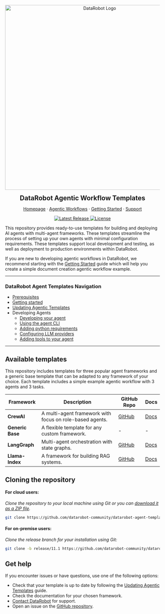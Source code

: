 <p align="center">
  <a href="https://github.com/datarobot-community/datarobot-agent-templates">
    <img src="docs/img/datarobot_logo.avif" width="600px" alt="DataRobot Logo"/>
  </a>
</p>
<p align="center">
    <span style="font-size: 1.5em; font-weight: bold; display: block;">DataRobot Agentic Workflow Templates</span>
</p>

<p align="center">
  <a href="https://datarobot.com">Homepage</a>
  ·
  <a href="https://docs.datarobot.com/en/docs/gen-ai/genai-agents/index.html">Agentic Workflows</a>
  ·
  <a href="/docs/getting-started.md">Getting Started</a>
  ·
  <a href="https://docs.datarobot.com/en/docs/get-started/troubleshooting/general-help.html">Support</a>
</p>

<p align="center">
  <a href="https://github.com/datarobot-community/datarobot-agent-templates/tags">
    <img src="https://img.shields.io/github/v/tag/datarobot-community/datarobot-agent-templates?label=version" alt="Latest Release">
  </a>
  <a href="LICENSE.txt">
    <img src="https://img.shields.io/github/license/datarobot-community/datarobot-agent-templates" alt="License">
  </a>
</p>

This repository provides ready-to-use templates for building and deploying AI agents with multi-agent frameworks. 
These templates streamline the process of setting up your own agents with minimal configuration requirements. These 
templates support local development and testing, as well as deployment to production environments within DataRobot.

If you are new to developing agentic workflows in DataRobot, we recommend starting with the
[Getting Started](/docs/getting-started.md) guide which will help you create a simple document creation agentic workflow example.

---
### DataRobot Agent Templates Navigation
- [Prerequisites](/docs/getting-started-prerequisites.md)
- [Getting started](/docs/getting-started.md)
- [Updating Agentic Templates](/docs/getting-started-updating.md)
- Developing Agents
  - [Developing your agent](/docs/developing-agents.md)
  - [Using the agent CLI](/docs/developing-agents-cli.md)
  - [Adding python requirements](/docs/developing-agents-python-requirements.md)
  - [Configuring LLM providers](/docs/developing-agents-llm-providers.md)
  - [Adding tools to your agent](/docs/developing-agents-tools.md)
---

## Available templates

This repository includes templates for three popular agent frameworks and a generic base template that can 
be adapted to any framework of your choice. Each template includes a simple example agentic workflow with 3 agents and 
3 tasks.

| Framework        | Description                                              | GitHub Repo | Docs  |
|------------------|----------------------------------------------------------|-------------|-------|
| **CrewAI**       | A multi-agent framework with focus on role-based agents. | [GitHub](https://github.com/crewAIInc/crewAI)       | [Docs](https://docs.crewai.com/)|
| **Generic Base** | A flexible template for any custom framework.            | -           | -     |
| **LangGraph**    | Multi-agent orchestration with state graphs.             | [GitHub](https://github.com/langchain-ai/langgraph) | [Docs](https://langchain-ai.github.io/langgraph/concepts/why-langgraph/)|
| **Llama-Index**  | A framework for building RAG systems.                    | [GitHub](https://github.com/run-llama/llama_index)  | [Docs](https://gpt-index.readthedocs.io/en/latest/)|

## Cloning the repository
#### For cloud users:
_Clone the repository to your local machine using Git or you can 
[download it as a ZIP file](https://github.com/datarobot-community/datarobot-agent-templates/archive/refs/heads/main.zip)._
```bash
git clone https://github.com/datarobot-community/datarobot-agent-templates.git
```

#### For on-premise users:
_Clone the release branch for your installation using Git:_
```bash
git clone -b release/11.1 https://github.com/datarobot-community/datarobot-agent-templates.git
```

## Get help

If you encounter issues or have questions, use one of the following options:
- Check that your template is up to date by following the [Updating Agentic Templates](/docs/getting-started-updating.md) guide.
- Check the documentation for your chosen framework.
- [Contact DataRobot](https://docs.datarobot.com/en/docs/get-started/troubleshooting/general-help.html) for support.
- Open an issue on the [GitHub repository](https://github.com/datarobot-community/datarobot-agent-templates).
